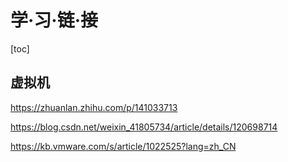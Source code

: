 # 学·习·链·接



[toc]

## 虚拟机

https://zhuanlan.zhihu.com/p/141033713

https://blog.csdn.net/weixin_41805734/article/details/120698714

https://kb.vmware.com/s/article/1022525?lang=zh_CN